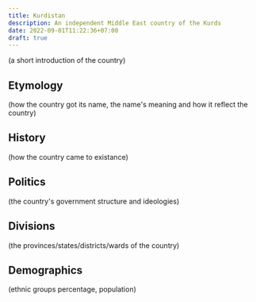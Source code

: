 ```yaml
---
title: Kurdistan
description: An independent Middle East country of the Kurds
date: 2022-09-01T11:22:36+07:00
draft: true
---
```

(a short introduction of the country)
## Etymology
(how the country got its name, the name's meaning and how it reflect the country)
## History
(how the country came to existance)
## Politics
(the country's government structure and ideologies)
## Divisions
(the provinces/states/districts/wards of the country)
## Demographics
(ethnic groups percentage, population)
